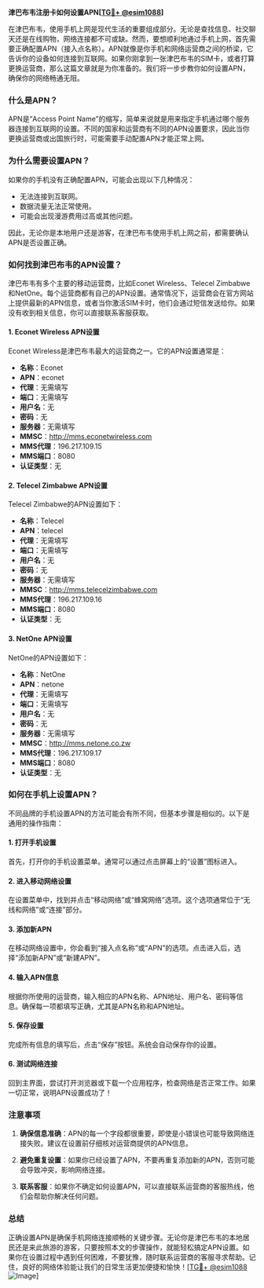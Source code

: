 **津巴布韦注册卡如何设置APN[[TG💪+ @esim1088](https://t.me/s/esim1088)]**

在津巴布韦，使用手机上网是现代生活的重要组成部分。无论是查找信息、社交聊天还是在线购物，网络连接都不可或缺。然而，要想顺利地通过手机上网，首先需要正确配置APN（接入点名称）。APN就像是你手机和网络运营商之间的桥梁，它告诉你的设备如何连接到互联网。如果你刚拿到一张津巴布韦的SIM卡，或者打算更换运营商，那么这篇文章就是为你准备的。我们将一步步教你如何设置APN，确保你的网络畅通无阻。

### 什么是APN？

APN是“Access Point Name”的缩写，简单来说就是用来指定手机通过哪个服务器连接到互联网的设置。不同的国家和运营商有不同的APN设置要求，因此当你更换运营商或出国旅行时，可能需要手动配置APN才能正常上网。

### 为什么需要设置APN？

如果你的手机没有正确配置APN，可能会出现以下几种情况：
- 无法连接到互联网。
- 数据流量无法正常使用。
- 可能会出现漫游费用过高或其他问题。

因此，无论你是本地用户还是游客，在津巴布韦使用手机上网之前，都需要确认APN是否设置正确。

### 如何找到津巴布韦的APN设置？

津巴布韦有多个主要的移动运营商，比如Econet Wireless、Telecel Zimbabwe和NetOne。每个运营商都有自己的APN设置。通常情况下，运营商会在官方网站上提供最新的APN信息，或者当你激活SIM卡时，他们会通过短信发送给你。如果没有收到相关信息，你可以直接联系客服获取。

#### 1. Econet Wireless APN设置

Econet Wireless是津巴布韦最大的运营商之一。它的APN设置通常是：

- **名称**：Econet
- **APN**：econet
- **代理**：无需填写
- **端口**：无需填写
- **用户名**：无
- **密码**：无
- **服务器**：无需填写
- **MMSC**：http://mms.econetwireless.com
- **MMS代理**：196.217.109.15
- **MMS端口**：8080
- **认证类型**：无

#### 2. Telecel Zimbabwe APN设置

Telecel Zimbabwe的APN设置如下：

- **名称**：Telecel
- **APN**：telecel
- **代理**：无需填写
- **端口**：无需填写
- **用户名**：无
- **密码**：无
- **服务器**：无需填写
- **MMSC**：http://mms.telecelzimbabwe.com
- **MMS代理**：196.217.109.16
- **MMS端口**：8080
- **认证类型**：无

#### 3. NetOne APN设置

NetOne的APN设置如下：

- **名称**：NetOne
- **APN**：netone
- **代理**：无需填写
- **端口**：无需填写
- **用户名**：无
- **密码**：无
- **服务器**：无需填写
- **MMSC**：http://mms.netone.co.zw
- **MMS代理**：196.217.109.17
- **MMS端口**：8080
- **认证类型**：无

### 如何在手机上设置APN？

不同品牌的手机设置APN的方法可能会有所不同，但基本步骤是相似的。以下是通用的操作指南：

#### 1. 打开手机设置

首先，打开你的手机设置菜单。通常可以通过点击屏幕上的“设置”图标进入。

#### 2. 进入移动网络设置

在设置菜单中，找到并点击“移动网络”或“蜂窝网络”选项。这个选项通常位于“无线和网络”或“连接”部分。

#### 3. 添加新APN

在移动网络设置中，你会看到“接入点名称”或“APN”的选项。点击进入后，选择“添加新APN”或“新建APN”。

#### 4. 输入APN信息

根据你所使用的运营商，输入相应的APN名称、APN地址、用户名、密码等信息。确保每一项都填写正确，尤其是APN名称和APN地址。

#### 5. 保存设置

完成所有信息的填写后，点击“保存”按钮。系统会自动保存你的设置。

#### 6. 测试网络连接

回到主界面，尝试打开浏览器或下载一个应用程序，检查网络是否正常工作。如果一切正常，说明APN设置成功了！

### 注意事项

1. **确保信息准确**：APN的每一个字段都很重要，即使是小错误也可能导致网络连接失败。建议在设置前仔细核对运营商提供的APN信息。
   
2. **避免重复设置**：如果你已经设置了APN，不要再重复添加新的APN，否则可能会导致冲突，影响网络连接。

3. **联系客服**：如果你不确定如何设置APN，可以直接联系运营商的客服热线，他们会帮助你解决任何问题。

### 总结

正确设置APN是确保手机网络连接顺畅的关键步骤。无论你是津巴布韦的本地居民还是来此旅游的游客，只要按照本文的步骤操作，就能轻松搞定APN设置。如果你在设置过程中遇到任何困难，不要犹豫，随时联系运营商的客服寻求帮助。记住，良好的网络体验能让我们的日常生活更加便捷和愉快！[[TG💪+ @esim1088](https://t.me/s/esim1088) ![Image](https://i.postimg.cc/4NQfJmqS/Snipaste-2025-05-13-00-14-12.png)]